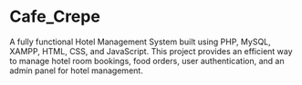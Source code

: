 # Cafe_Crepe
A fully functional Hotel Management System built using PHP, MySQL, XAMPP, HTML, CSS, and JavaScript. This project provides an efficient way to manage hotel room bookings, food orders, user authentication, and an admin panel for hotel management.
